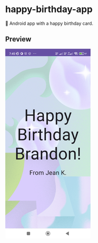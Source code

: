 # happy-birthday-app
📱 Android app with a happy birthday card.

## Preview
<img src="preview.jpg" width="270" height="600" />
